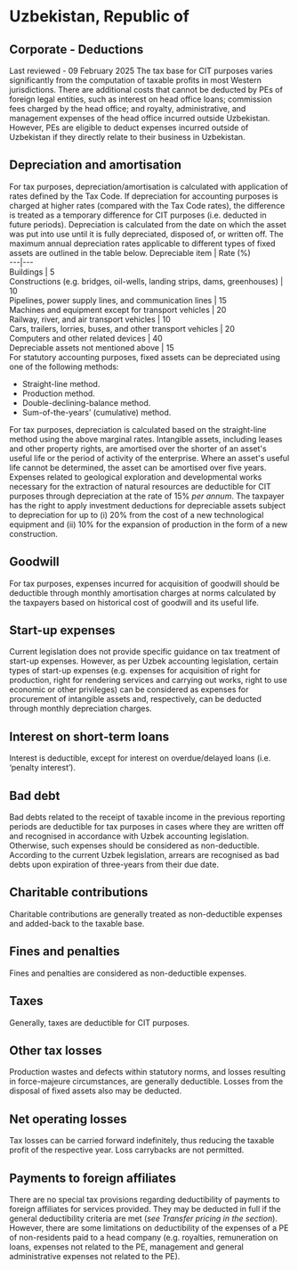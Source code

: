 # Uzbekistan, Republic of
## Corporate - Deductions
Last reviewed - 09 February 2025
The tax base for CIT purposes varies significantly from the computation of taxable profits in most Western jurisdictions.
There are additional costs that cannot be deducted by PEs of foreign legal entities, such as interest on head office loans; commission fees charged by the head office; and royalty, administrative, and management expenses of the head office incurred outside Uzbekistan. However, PEs are eligible to deduct expenses incurred outside of Uzbekistan if they directly relate to their business in Uzbekistan.
## Depreciation and amortisation
For tax purposes, depreciation/amortisation is calculated with application of rates defined by the Tax Code. If depreciation for accounting purposes is charged at higher rates (compared with the Tax Code rates), the difference is treated as a temporary difference for CIT purposes (i.e. deducted in future periods).
Depreciation is calculated from the date on which the asset was put into use until it is fully depreciated, disposed of, or written off. The maximum annual depreciation rates applicable to different types of fixed assets are outlined in the table below.
Depreciable item | Rate (%)  
---|---  
Buildings | 5  
Constructions (e.g. bridges, oil-wells, landing strips, dams, greenhouses) | 10  
Pipelines, power supply lines, and communication lines | 15  
Machines and equipment except for transport vehicles | 20  
Railway, river, and air transport vehicles | 10  
Cars, trailers, lorries, buses, and other transport vehicles | 20  
Computers and other related devices | 40  
Depreciable assets not mentioned above | 15  
For statutory accounting purposes, fixed assets can be depreciated using one of the following methods:
  * Straight-line method.
  * Production method.
  * Double-declining-balance method.
  * Sum-of-the-years’ (cumulative) method.


For tax purposes, depreciation is calculated based on the straight-line method using the above marginal rates. 
Intangible assets, including leases and other property rights, are amortised over the shorter of an asset's useful life or the period of activity of the enterprise. Where an asset's useful life cannot be determined, the asset can be amortised over five years.
Expenses related to geological exploration and developmental works necessary for the extraction of natural resources are deductible for CIT purposes through depreciation at the rate of 15% _per annum_.
The taxpayer has the right to apply investment deductions for depreciable assets subject to depreciation for up to (i) 20% from the cost of a new technological equipment and (ii) 10% for the expansion of production in the form of a new construction.
## Goodwill
For tax purposes, expenses incurred for acquisition of goodwill should be deductible through monthly amortisation charges at norms calculated by the taxpayers based on historical cost of goodwill and its useful life.
## Start-up expenses
Current legislation does not provide specific guidance on tax treatment of start-up expenses. However, as per Uzbek accounting legislation, certain types of start-up expenses (e.g. expenses for acquisition of right for production, right for rendering services and carrying out works, right to use economic or other privileges) can be considered as expenses for procurement of intangible assets and, respectively, can be deducted through monthly depreciation charges.
## Interest on short-term loans
Interest is deductible, except for interest on overdue/delayed loans (i.e. ‘penalty interest’).
## Bad debt
Bad debts related to the receipt of taxable income in the previous reporting periods are deductible for tax purposes in cases where they are written off and recognised in accordance with Uzbek accounting legislation. Otherwise, such expenses should be considered as non-deductible. According to the current Uzbek legislation, arrears are recognised as bad debts upon expiration of three-years from their due date.
## Charitable contributions
Charitable contributions are generally treated as non-deductible expenses and added-back to the taxable base.
## Fines and penalties
Fines and penalties are considered as non-deductible expenses.
## Taxes
Generally, taxes are deductible for CIT purposes.
## Other tax losses
Production wastes and defects within statutory norms, and losses resulting in force-majeure circumstances, are generally deductible.
Losses from the disposal of fixed assets also may be deducted.
## Net operating losses
Tax losses can be carried forward indefinitely, thus reducing the taxable profit of the respective year. Loss carrybacks are not permitted.
## Payments to foreign affiliates
There are no special tax provisions regarding deductibility of payments to foreign affiliates for services provided. They may be deducted in full if the general deductibility criteria are met (_see Transfer pricing in the_ _section_). However, there are some limitations on deductibility of the expenses of a PE of non-residents paid to a head company (e.g. royalties, remuneration on loans, expenses not related to the PE, management and general administrative expenses not related to the PE).

